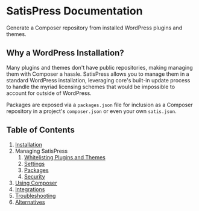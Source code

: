 # SatisPress Documentation

Generate a Composer repository from installed WordPress plugins and themes.

## Why a WordPress Installation?

Many plugins and themes don't have public repositories, making managing them with Composer a hassle. SatisPress allows you to manage them in a standard WordPress installation, leveraging core's built-in update process to handle the myriad licensing schemes that would be impossible to account for outside of WordPress.

Packages are exposed via a `packages.json` file for inclusion as a Composer repository in a project's `composer.json` or even your own `satis.json`.

## Table of Contents

1. [Installation](Installation.md)
1. Managing SatisPress
	1. [Whitelisting Plugins and Themes](Whitelisting.md)
	1. [Settings](Settings.md)
	1. [Packages](Packages.md)
	1. [Security](Security.md)
1. [Using Composer](Composer.md) 
1. [Integrations](Integrations.md)
1. [Troubleshooting](Troubleshooting.md)
1. [Alternatives](Alternatives.md)
